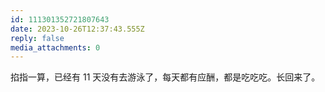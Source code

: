 ```yaml
---
id: 111301352721807643
date: 2023-10-26T12:37:43.555Z
reply: false
media_attachments: 0
---
```


掐指一算，已经有 11 天没有去游泳了，每天都有应酬，都是吃吃吃。长回来了。

